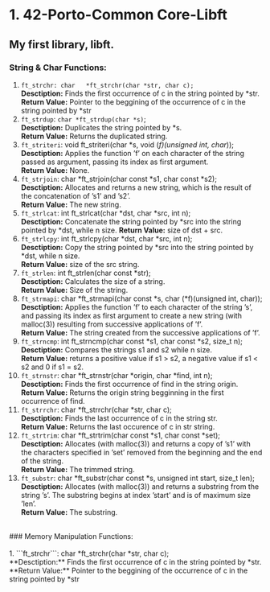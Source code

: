 # 1. 42-Porto-Common Core-Libft
## My first library, libft.

### String & Char Functions:

1. ```ft_strchr: char	*ft_strchr(char *str, char c);```<br />
         **Desctiption:** Finds the first occurrence of c in the string pointed by *str.<br />
         **Return Value:** Pointer to the beggining of the occurrence of c in the string pointed by *str<br />
2. ```ft_strdup```: ```char	*ft_strdup(char *s)```;<br />
         **Desctiption:** Duplicates the string pointed by *s.<br />
         **Return Value:** Returns the duplicated string.<br />
3. ```ft_striteri```: void	ft_striteri(char *s, void (*f)(unsigned int, char*));<br />
         **Desctiption:** Applies the function ’f’ on each character of the string passed as argument, passing its index as first argument.<br />
         **Return Value:** None.<br />
4. ```ft_strjoin```: char	*ft_strjoin(char const *s1, char const *s2);<br />
         **Desctiption:** Allocates and returns a new string, which is the result of the concatenation of ’s1’ and ’s2’.<br />
         **Return Value:** The new string.<br />
5. ```ft_strlcat```: int	ft_strlcat(char *dst, char *src, int n);<br />
         **Desctiption:** Concatenate the string pointed by *src into the string pointed by *dst, while n size.
         **Return Value:** size of dst + src.<br />
6. ```ft_strlcpy```: int	ft_strlcpy(char *dst, char *src, int n);<br />
         **Desctiption:** Copy the string pointed by *src into the string pointed by *dst, while n size.<br />
         **Return Value:** size of the src string.<br />
7. ```ft_strlen```: int	ft_strlen(char const *str);<br />
         **Desctiption:** Calculates the size of a string.<br />
         **Return Value:** Size of the string.<br />
8. ```ft_strmapi```: char	*ft_strmapi(char const *s, char (*f)(unsigned int, char));<br />
         **Desctiption:** Applies the function ’f’ to each character of the string ’s’, and passing its index as first argument to create a new string (with malloc(3)) resulting from successive applications of ’f’.<br />
         **Return Value:** The string created from the successive applications of ’f’.<br />
9. ```ft_strncmp```: int	ft_strncmp(char const *s1, char const *s2, size_t n);<br />
         **Desctiption:** Compares the strings s1 and s2 while n size.<br />
         **Return Value:** returns a positive value if s1 > s2, a negative value if s1 < s2 and 0 if s1 = s2.<br />
10. ```ft_strnstr```: char	*ft_strnstr(char *origin, char *find, int n);<br />
         **Desctiption:** Finds the first occurrence of find in the string origin.<br />
         **Return Value:** Returns the origin string begginning in the first occurrence of find.<br />
11. ```ft_strrchr```: char	*ft_strrchr(char *str, char c);<br />
         **Desctiption:** Finds the last occurrence of c in the string str.<br />
         **Return Value:** Returns the last occurence of c in str string.<br />
12. ```ft_strtrim```: char	*ft_strtrim(char const *s1, char const *set);<br />
         **Desctiption:** Allocates (with malloc(3)) and returns a copy of ’s1’ with the characters specified in ’set’ removed from the beginning and the end of the string.<br />
         **Return Value:** The trimmed string.<br />
13. ```ft_substr```: char	*ft_substr(char const *s, unsigned int start, size_t len);<br />
         **Desctiption:** Allocates (with malloc(3)) and returns a substring from the string ’s’. The substring begins at index ’start’ and is of maximum size ’len’.<br />
         **Return Value:** The substring.<br />
<br />
### Memory Manipulation Functions:<br />
<br />
1. ```ft_strchr```: char	*ft_strchr(char *str, char c);<br />
         **Desctiption:** Finds the first occurrence of c in the string pointed by *str.<br />
         **Return Value:** Pointer to the beggining of the occurrence of c in the string pointed by *str<br />
